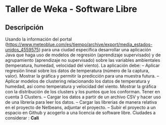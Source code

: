 # Taller de Weka - Software Libre

## Descripción
Usando la información del portal
(https://www.meteoblue.com/es/tiempo/archive/export/media_estados-unidos_4559575) para una
ciudad específica desarrollar una aplicación Java que haga uso de modelos de regresión
(aprendizaje supervisado) y de agrupamiento (aprendizaje no supervisado) sobre las variables
ambientales (temperatura, humedad, velocidad del viento). La aplicación debe:
– Aplicar regresión lineal sobre los datos de temperatura (número de la captura, valor). Mostrar la gráfica y
permitir la predicción para una muestra futura.
– Aplicar modelos de clustering relacionando los datos de temperatura y humedad, así como temperatura y
velocidad del viento. Mostrar la gráfica con la distribución de los clusters y los puntos que los conforman.
Tener en cuenta 3 Clusters.
– Cargar los datos a partir de un archivo CSV y hacer uso de una librería para leer los datos.
– Cargar las librerias de manera relativa en el proyecto de Netbeans, adjuntar el proyecto.
– Subir el proyecto a un espacio en Github y acogerlo a una licencia de software libre.
Ciudades a considerar : **Cali**
